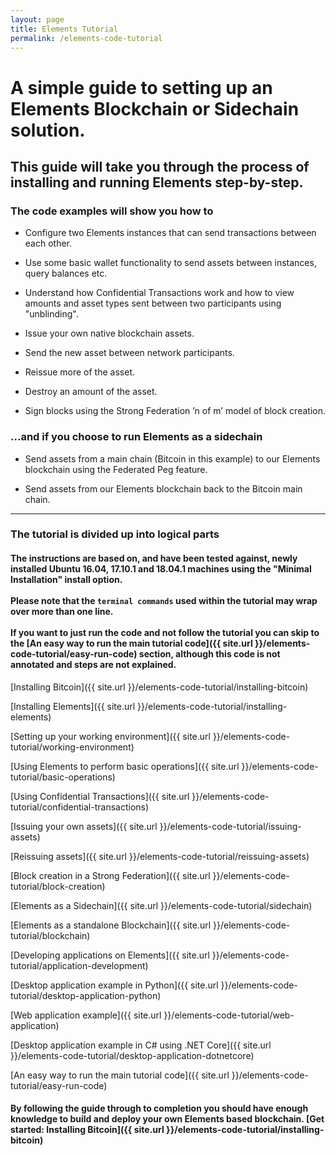 ```yaml
---
layout: page
title: Elements Tutorial
permalink: /elements-code-tutorial
---
```


# A simple guide to setting up an Elements Blockchain or Sidechain solution.

## This guide will take you through the process of installing and running Elements step-by-step. 

### The code examples will show you how to

* Configure two Elements instances that can send transactions between each other.

* Use some basic wallet functionality to send assets between instances, query balances etc.

* Understand how Confidential Transactions work and how to view amounts and asset types sent between two participants using "unblinding".

* Issue your own native blockchain assets.

* Send the new asset between network participants.

* Reissue more of the asset.

* Destroy an amount of the asset.

* Sign blocks using the Strong Federation ’n of m’ model of block creation.

### ...and if you choose to run Elements as a sidechain

* Send assets from a main chain (Bitcoin in this example) to our Elements blockchain using the Federated Peg feature.

* Send assets from our Elements blockchain back to the Bitcoin main chain.

* * * 

### The tutorial is divided up into logical parts

#### The instructions are based on, and have been tested against, newly installed Ubuntu 16.04, 17.10.1 and 18.04.1 machines using the "Minimal Installation" install option.<br/><br/>Please note that the `terminal commands` used within the tutorial may wrap over more than one line.<br/><br/>If you want to just run the code and not follow the tutorial you can skip to the [An easy way to run the main tutorial code]({{ site.url }}/elements-code-tutorial/easy-run-code) section, although this code is not annotated and steps are not explained.

[Installing Bitcoin]({{ site.url }}/elements-code-tutorial/installing-bitcoin)

[Installing Elements]({{ site.url }}/elements-code-tutorial/installing-elements)

[Setting up your working environment]({{ site.url }}/elements-code-tutorial/working-environment)

[Using Elements to perform basic operations]({{ site.url }}/elements-code-tutorial/basic-operations)

[Using Confidential Transactions]({{ site.url }}/elements-code-tutorial/confidential-transactions)

[Issuing your own assets]({{ site.url }}/elements-code-tutorial/issuing-assets)

[Reissuing assets]({{ site.url }}/elements-code-tutorial/reissuing-assets)

[Block creation in a Strong Federation]({{ site.url }}/elements-code-tutorial/block-creation)

[Elements as a Sidechain]({{ site.url }}/elements-code-tutorial/sidechain)

[Elements as a standalone Blockchain]({{ site.url }}/elements-code-tutorial/blockchain)

[Developing applications on Elements]({{ site.url }}/elements-code-tutorial/application-development)

[Desktop application example in Python]({{ site.url }}/elements-code-tutorial/desktop-application-python)

[Web application example]({{ site.url }}/elements-code-tutorial/web-application)

[Desktop application example in C# using .NET Core]({{ site.url }}/elements-code-tutorial/desktop-application-dotnetcore)

[An easy way to run the main tutorial code]({{ site.url }}/elements-code-tutorial/easy-run-code)

#### By following the guide through to completion you should have enough knowledge to build and deploy your own Elements based blockchain. [Get started: Installing Bitcoin]({{ site.url }}/elements-code-tutorial/installing-bitcoin)
